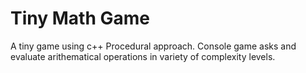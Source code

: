 # Tiny Math Game
A tiny game using c++ Procedural approach.
Console game asks and evaluate arithematical operations in variety of complexity levels.
